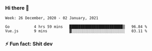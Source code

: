 ### Hi there 👋
<!--START_SECTION:waka-->
```text
Week: 26 December, 2020 - 02 January, 2021

Go           4 hrs 59 mins   ████████████████████████▒   96.84 % 
Vue.js       9 mins          ▓░░░░░░░░░░░░░░░░░░░░░░░░   03.11 % 
```
<!--END_SECTION:waka-->
<!--
**TG4LAaron/TG4LAaron** is a ✨ _special_ ✨ repository because its `README.md` (this file) appears on your GitHub profile.

Here are some ideas to get you started:

- 🔭 I’m currently working on ...
- 🌱 I’m currently learning ...
- 👯 I’m looking to collaborate on ...
- 🤔 I’m looking for help with ...
- 💬 Ask me about ...
- 📫 How to reach me: ...
- 😄 Pronouns: ...
- ⚡ Fun fact: ...
-->
### ⚡ Fun fact: Shit dev
